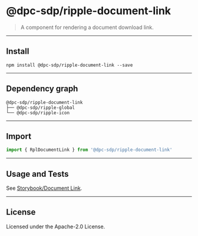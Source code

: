 # @dpc-sdp/ripple-document-link

> A component for rendering a document download link.

--------------------------------------------------------------------------------

## Install

```shell
npm install @dpc-sdp/ripple-document-link --save
```

--------------------------------------------------------------------------------

## Dependency graph

```shell
@dpc-sdp/ripple-document-link
├── @dpc-sdp/ripple-global
└── @dpc-sdp/ripple-icon
```

--------------------------------------------------------------------------------

## Import

```js
import { RplDocumentLink } from '@dpc-sdp/ripple-document-link'
```

--------------------------------------------------------------------------------

## Usage and Tests

See [Storybook/Document Link](https://ripple.sdp.vic.gov.au/?selectedKind=Molecules/DocumentLink&selectedStory=Document%20Link).

--------------------------------------------------------------------------------

## License

Licensed under the Apache-2.0 License.
